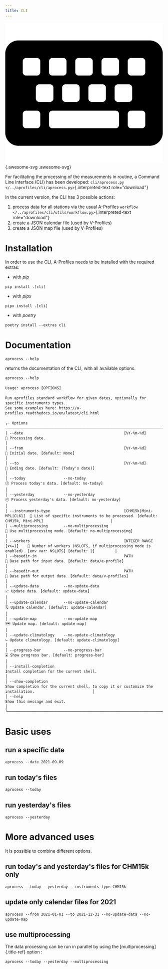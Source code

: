 ```yaml
---
title: CLI
---
```


![image](assets/images/keyboard-solid.svg){.awesome-svg .awesome-svg}

For facilitating the processing of the measurements in routine, a
Command Line Interface (CLI) has been developed:
`cli/aprocess.py </../aprofiles/cli/aprocess.py>`{.interpreted-text
role="download"}

In the current version, the CLI has 3 possible actions:

1.  process data for all stations via the usual A-Profiles
    `workflow </../aprofiles/cli/utils/workflow.py>`{.interpreted-text
    role="download"}
2.  create a JSON calendar file (used by V-Profiles)
3.  create a JSON map file (used by V-Profiles)

Installation
============

In order to use the CLI, A-Profiles needs to be installed with the
required extras:

-   with *pip*

``` {.}
pip install .[cli]
```

-   with *pipx*

``` {.}
pipx install .[cli]
```

-   with *poetry*

``` {.}
poetry install --extras cli
```

Documentation
=============

    aprocess --help

returns the documentation of the CLI, with all available options.

``` {.console}
aprocess --help

Usage: aprocess [OPTIONS]                                                                                                                                    

Run aprofiles standard workflow for given dates, optionally for specific instruments types.                                                                  
See some examples here: https://a-profiles.readthedocs.io/en/latest/cli.html                                                                                 

╭─ Options ────────────────────────────────────────────────────────────────────────────────────────────────────────────────────────────────────────────────────────────────────────────╮
│ --date                                             [%Y-%m-%d]              📅 Processing date.                                                                                       │
│ --from                                             [%Y-%m-%d]              📅 Initial date. [default: None]                                                                          │
│ --to                                               [%Y-%m-%d]              📅 Ending date. [default: (Today's date)]                                                                 │
│ --today                 --no-today                                         🕑 Process today's data. [default: no-today]                                                              │
│ --yesterday             --no-yesterday                                     🕙 Process yesterday's data. [default: no-yesterday]                                                      │
│ --instruments-type                                 [CHM15k|Mini-MPL|CL61]  📗 List of specific instruments to be processed. [default: CHM15k, Mini-MPL]                              │
│ --multiprocessing       --no-multiprocessing                               🚀 Use multiprocessing mode. [default: no-multiprocessing]                                                │
│ --workers                                          INTEGER RANGE [x>=1]    👷 Number of workers (NSLOTS, if multiprocessing mode is enabled). [env var: NSLOTS] [default: 2]         │
│ --basedir-in                                       PATH                    📂 Base path for input data. [default: data/e-profile]                                                    │
│ --basedir-out                                      PATH                    📂 Base path for output data. [default: data/v-profiles]                                                  │
│ --update-data           --no-update-data                                   📈 Update data. [default: update-data]                                                                    │
│ --update-calendar       --no-update-calendar                               🗓️ Update calendar. [default: update-calendar]                                                            │
│ --update-map            --no-update-map                                    🗺️ Update map. [default: update-map]                                                                      │
│ --update-climatology    --no-update-climatology                            ↪️ Update climatology. [default: update-climatology]                                                       │
│ --progress-bar          --no-progress-bar                                  ⌛ Show progress bar. [default: progress-bar]                                                             │
│ --install-completion                                                       Install completion for the current shell.                                                                 │
│ --show-completion                                                          Show completion for the current shell, to copy it or customize the installation.                          │
│ --help                                                                     Show this message and exit.                                                                               │
╰──────────────────────────────────────────────────────────────────────────────────────────────────────────────────────────────────────────────────────────────────────────────────────╯
```

Basic uses
==========

run a specific date
-------------------

    aprocess --date 2021-09-09

run today\'s files
------------------

    aprocess --today

run yesterday\'s files
----------------------

    aprocess --yesterday

More advanced uses
==================

It is possible to combine different options.

run today\'s and yesterday\'s files for CHM15k only
---------------------------------------------------

    aprocess --today --yesterday --instruments-type CHM15k

update only calendar files for 2021
-----------------------------------

    aprocess --from 2021-01-01 --to 2021-12-31 --no-update-data --no-update-map

use multiprocessing
-------------------

The data processing can be run in parallel by using the
[multiprocessing]{.title-ref} option :

    aprocess --today --yesterday --multiprocessing
